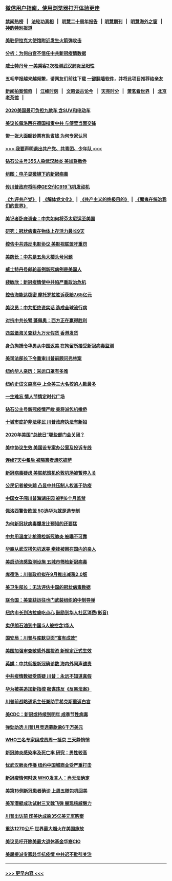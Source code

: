 ### [微信用户指南，使用浏览器打开体验更佳](https://github.com/gfw-breaker/banned-news1/blob/master/indexes/wechat-guide.md?t=0)
#### [禁闻热榜](热点新闻.md?t=0)  &nbsp;&nbsp;|&nbsp;&nbsp; [法轮功真相](https://github.com/gfw-breaker/truth/blob/master/README.md?t=0) &nbsp;&nbsp;|&nbsp;&nbsp; [明慧二十周年报告](https://github.com/gfw-breaker/mh-reports/blob/master/README.md?t=0) &nbsp;&nbsp;|&nbsp;&nbsp;[明慧期刊](https://github.com/gfw-breaker/mh-qikan) &nbsp;&nbsp;|&nbsp;&nbsp; [明慧海外之窗](https://github.com/gfw-breaker/mh-news/blob/master/README.md?t=0) &nbsp;&nbsp;|&nbsp;&nbsp; [神韵特别报道](https://github.com/gfw-breaker/mh-news/blob/master/shenyun.md?t=0)
#### [美驻伊拉克大使馆附近发生火箭弹攻击](../pages/nsc412/n11873428.md?t=02170233) 
#### [分析：为何白宫不信任中共新冠疫情数据](../pages/nsc412/n11872473.md?t=02170233) 
#### [威士特丹号 一美乘客2次检测武汉肺炎呈阳性](../pages/nsc412/n11873169.md?t=02170233) 
#### 五毛举报越来越频繁，请网友们前往下载 [一键翻墙软件](https://github.com/gfw-breaker/ssr-accounts)，并将此项目推荐给亲友
#### [新闻拍案惊奇](https://github.com/gfw-breaker/banned-news1/blob/master/pages/link4.md) &nbsp;&nbsp;|&nbsp;&nbsp; [江峰时刻](https://github.com/gfw-breaker/banned-news1/blob/master/pages/link4.md) &nbsp;&nbsp;|&nbsp;&nbsp; [文昭谈古论今](https://github.com/gfw-breaker/banned-news1/blob/master/pages/link4.md) &nbsp;&nbsp;|&nbsp;&nbsp; [天亮时分](https://github.com/gfw-breaker/banned-news1/blob/master/pages/link4.md) &nbsp;&nbsp;|&nbsp;&nbsp; [萧茗看世界](https://github.com/gfw-breaker/banned-news1/blob/master/pages/link4.md) &nbsp;&nbsp;|&nbsp;&nbsp; [北京老茶馆](https://github.com/gfw-breaker/banned-news1/blob/master/pages/link4.md) &nbsp;&nbsp;|&nbsp;&nbsp; 
#### [2020美国最可负担九款车 含SUV和电动车](../pages/nsc412/n11860334.md?t=02170233) 
#### [美议长佩洛西在德国指责中共 与傅莹当面交锋](../pages/nsc412/n11872375.md?t=02170233) 
#### [带一张大面额钞票有助省钱 为何专家认同](../pages/nsc412/n11870166.md?t=02170233) 
#### [>>> 我要声明退出共产党、共青团、少年队 <<<](https://github.com/begood0513/goodnews/blob/master/quit/letter.md) 
#### [钻石公主号355人染武汉肺炎 美加将撤侨](../pages/nsc412/n11872392.md?t=02170233) 
#### [组图：电子显微镜下的新冠病毒](../pages/nsc412/n11872057.md?t=02170233) 
#### [传川普政府将叫停GE交付C919飞机发动机](../pages/nsc412/n11871600.md?t=02170233) 
#### [《九评共产党》](https://github.com/begood0513/9ping.md/blob/master/README.md) &nbsp;|&nbsp; [《解体党文化》](../../../../jtdwh.md/blob/master/README.md)  &nbsp;|&nbsp; [《共产主义的终极目的》](../../../../gczydzjmd.md/blob/master/README.md) &nbsp;|&nbsp; [《魔鬼在统治我们的世界》](../../../../mgztzwmdsj.md/blob/master/README.md) 
#### [美记者卧底调查：中共如何将芬太尼运至美国](../pages/nsc412/n11871821.md?t=02170233) 
#### [研究：冠状病毒在物体上存活力最长9天](../pages/nsc412/n11871871.md?t=02170233) 
#### [控告中共违反电影协议 美影视联盟吁重罚](../pages/nsc412/n11871820.md?t=02170233) 
#### [美防长：中共是五角大楼头号问题](../pages/nsc412/n11871768.md?t=02170233) 
#### [威士特丹号邮轮首例新冠病例是美国人](../pages/nsc412/n11871731.md?t=02170233) 
#### [裴敏欣：新冠疫情使中共陷严重政治危机](../pages/nsc412/n11871514.md?t=02170233) 
#### [控告海能达窃密 摩托罗拉胜诉获赔7.65亿元](../pages/nsc412/n11871594.md?t=02170233) 
#### [美议员：中共拒绝说实话 造成全球流行病](../pages/nsc412/n11871582.md?t=02170233) 
#### [对抗中共长臂 蓬佩奥：西方正在赢得胜利](../pages/nsc412/n11871500.md?t=02170233) 
#### [匹兹堡海关查获九万元假货 香港发货](../pages/nsc412/n11870716.md?t=02170233) 
#### [身负拘捕令华男从中国返美  在拘留所接受新冠病毒监测](../pages/nsc412/n11870710.md?t=02170233) 
#### [美司法部长下令重审川普前顾问弗林案](../pages/nsc412/n11870258.md?t=02170233) 
#### [纽约华人亲历：采运口罩有多难](../pages/nsc412/n11870531.md?t=02170233) 
#### [纽约史岱文森高中  上全美三大名校的人数最多](../pages/nsc412/n11870557.md?t=02170233) 
#### [一生难忘 情人节情定时代广场](../pages/nsc412/n11870536.md?t=02170233) 
#### [钻石公主号新冠疫情严峻 美将派包机撤侨](../pages/nsc412/n11870505.md?t=02170233) 
#### [十城市庇护非法移民 川普政府执法有新招](../pages/nsc412/n11870410.md?t=02170233) 
#### [2020年美国“总统日”哪些部门会关闭？](../pages/nsc412/n11870148.md?t=02170233) 
#### [美中协议生效 美国设专案办公室及投诉专线](../pages/nsc412/n11870266.md?t=02170233) 
#### [连续7天中餐后 被隔离者想吃披萨](../pages/nsc412/n11870243.md?t=02170233) 
#### [新冠病毒疑虑 美联航班机伦敦机场被暂停入关](../pages/nsc412/n11870015.md?t=02170233) 
#### [公民记者被失踪 凸显中共压制人权甚于防疫](../pages/nsc412/n11870042.md?t=02170233) 
#### [中国女子闯川普海湖庄园 被判6个月监禁](../pages/nsc412/n11869919.md?t=02170233) 
#### [佩洛西警告欧盟 5G选华为就是选专制](../pages/nsc412/n11869898.md?t=02170233) 
#### [为何新冠状病毒爆发比预知的还要猛](../pages/nsc412/n11869828.md?t=02170233) 
#### [中共用温度计枪筛检新冠肺炎 被曝不可靠](../pages/nsc412/n11869707.md?t=02170233) 
#### [华裔从武汉搭包机返美 牵挂被困在国内的亲人](../pages/nsc412/n11869711.md?t=02170233) 
#### [美启动流感监测设施 五城市筛检新冠病毒](../pages/nsc412/n11869689.md?t=02170233) 
#### [库德洛：川普政府拟在9月推出减税2.0版](../pages/nsc412/n11869627.md?t=02170233) 
#### [美卫生部长：无法评估中国的冠状病毒数据](../pages/nsc412/n11869301.md?t=02170233) 
#### [联合国：美查获运往也门武装组织的中制导弹](../pages/nsc412/n11868677.md?t=02170233) 
#### [纽约市长到法拉盛吃点心  鼓励到华人社区消费(影音)](../pages/nsc412/n11868197.md?t=02170233) 
#### [卖伊朗石油到中国  5人被控含1华人](../pages/nsc412/n11867988.md?t=02170233) 
#### [国安局：川普与库默见面“富有成效”](../pages/nsc412/n11867976.md?t=02170233) 
#### [美国加强审查敏感外国投资 新规定正式生效](../pages/nsc412/n11868041.md?t=02170233) 
#### [英媒：中共低报新冠确诊数 海内外同声谴责](../pages/nsc412/n11867421.md?t=02170233) 
#### [中共疫情数据受质疑 川普：永远不知道真假](../pages/nsc412/n11867195.md?t=02170233) 
#### [华为被美追加新指控 密谋违反《反黑法案》](../pages/nsc412/n11867191.md?t=02170233) 
#### [川普前战略通讯主任兼助手希克斯重返白宫](../pages/nsc412/n11867104.md?t=02170233) 
#### [美CDC：新冠或持续到明年 成季节性病毒](../pages/nsc412/n11867279.md?t=02170233) 
#### [弹劾助选 川普1月竞选募款逾6千万美元](../pages/nsc412/n11866950.md?t=02170233) 
#### [WHO三名专家组成员周一抵京 三天静悄悄](../pages/nsc412/n11866947.md?t=02170233) 
#### [新冠肺炎感染率及死亡率 研究：男性较高](../pages/nsc412/n11866956.md?t=02170233) 
#### [忧武汉肺炎传播 纽约中国城商业受严重打击](../pages/nsc412/n11866902.md?t=02170233) 
#### [新冠疫情何时退 WHO发言人：尚无法确定](../pages/nsc412/n11866864.md?t=02170233) 
#### [美第15例新冠患者确诊 上周五随包机回美](../pages/nsc412/n11866852.md?t=02170233) 
#### [美军潜艇成功试射三叉戟飞弹 展现核威慑力](../pages/nsc412/n11866046.md?t=02170233) 
#### [川普出访前 印美达成逾35亿美元军购案](../pages/nsc412/n11865444.md?t=02170233) 
#### [重达1270公斤 世界最大烟火在美国施放](../pages/nsc412/n11865198.md?t=02170233) 
#### [美议员吁开除美最大退休基金华裔CIO](../pages/nsc412/n11865230.md?t=02170233) 
#### [美屡提派专家赴华抗疫情 中共迟不批引关注](../pages/nsc412/n11864719.md?t=02170233) 

----
#### [ >>> 更早内容 <<< ](../indexes/nsc412-earlier.md)

